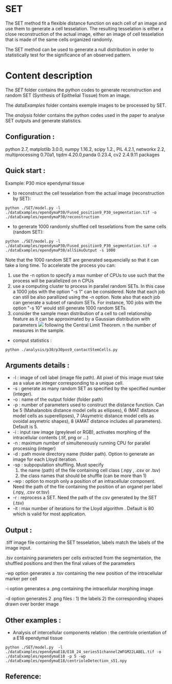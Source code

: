 
# SET 

The SET method fit a flexible distance function on each cell of an image and use them to generate a cell tesselation. The resulting tesselation is either a close reconstruction of the actual image, either an image of cell tesselation that is made of the same cells organized randomly. 

The SET method can be used to generate a null distribution in order to statistically test for the significance of an observed pattern.

# Content description

The *SET* folder contains the python codes to generate reconstruction and random SET (Synthesis of Epithelial Tissue) from an image.

The *dataExamples* folder contains exemple images to be processed by SET.

The *analysis* folder contains the python codes used in the paper to analyse SET outputs and generate statistics.


## Configuration : 
python 2.7, matplotlib 3.0.0, numpy 1.16.2, scipy 1.2., PIL 4.2.1, networkx 2.2, multiprocessing 0.70a1, tqdm 4.20.0,panda 0.23.4, cv2 2.4.9.11 packages


## Quick start : 
Example: P30 mice ependymal tissue
  * to reconstruct the cell tesselation from the actual image (reconstruction by SET): 

```
python ./SET/model.py -l ./dataExamples/ependymaP30/Fused_position9_P30_segmentation.tif -o ./dataExamples/ependymaP30/reconstruction 
```

  * to generate 1000 randomly shuffled cell tesselations from the same cells (random SET):


```
python ./SET/model.py -l ./dataExamples/ependymaP30/Fused_position9_P30_segmentation.tif -o ./dataExamples/ependymaP30/allSimuOutput -s 1000
```

Note that the 1000 random SET are generated sequencially so that it can take a long time. To accelerate the process you can: 
1) use the -n option to specify a max number of CPUs to use such that the process will be parallelized on n CPUs 
2) use a computing cluster to process in parallel random SETs. In this case a 1000 jobs with the option "-s 1" can be considered. Note that each job can still be also parallized using the -n option. Note also that each job can generate a subset of random SETs. For instance, 100 jobs with the option "-s 10" would still generate 1000 random SETs.  
3) consider the sample mean distribution of a cell to cell relationship feature as it can be approximated by a Gaussian distribution with parameters <img src="http://latex.codecogs.com/svg.latex?(\mu,\frac{\sigma}{\sqrt{n}})" border="0"/> following the Central Limit Theorem. n the number of measures in the sample.

  * comput statistics :

```
python ./analysis/p30/p30pos9_contactStemCells.py
```


## Arguments details : 

* -l : image of cell label (image file path). All pixel of this image must take as a value an integer corresponding to a unique cell.
* -s : generate as many random SET as specified by the specified number (integer).
* -o : name of the output folder (folder path)
* -p : number of parameters used to construct the distance function. Can be 5 (Mahalanobis distance model cells as ellipses), 6 (MAT distance model cells as superellipses), 7 (Asymetric distance model cells as ovoidal asymetric shapes), 8 (AMAT distance includes all parameters). Default is 5.
* -i : input raw image (greylevel or RGB), activates morphing of the intracellular contents (.tif, png or ...)
* -n : maximum number of simulteneously running CPU for parallel processing (integer)
* -d : path movie directory name (folder path). Option to generate an image for each Lloyd iteration.
* -sp : subpopulation shuffling. Must specify 
	 1) the name (path) of the file containing cell class (.npy , .csv or .tsv) 
	 2) the class names that should be shuffle (can be more than 1)
* -wp : option to morph only a position of an intracellular component. Need the path of the file containing the position of an organel per label (.npy, .csv or.tsv)
* -r : reprocess a SET. Need the path of the csv generated by the SET (.tsv)
* -it : max number of iterations for the Lloyd algorithm . Default is 80 which is valid for most application.

## Output : 
.tiff image file containing the SET tesselation, labels match the labels of the image input.

.tsv containing parameters per cells extracted from the segmentation, the shuffled positions and then the final values of the parameters

-wp option generates a .tsv containing the new position of the intracellular marker per cell

-i option generates a .png containing the intracellular morphing image

-d option generates 2 .png files : 
	1) the labels 
	2) the corresponding shapes drawn over border image



## Other examples : 

* Analysis of intercellular components relation : the centriole orientation of a E18 ependymal tissue

```
python ./SET/model.py  -l ./dataExamples/ependymaE18/E18_24_series51channel2WFGM22LABEL.tif -o ./dataExamples/ependymaE18 -p 5 -wp ./dataExamples/ependymaE18/centrioleDetection_s51.npy
```

## Reference: 



